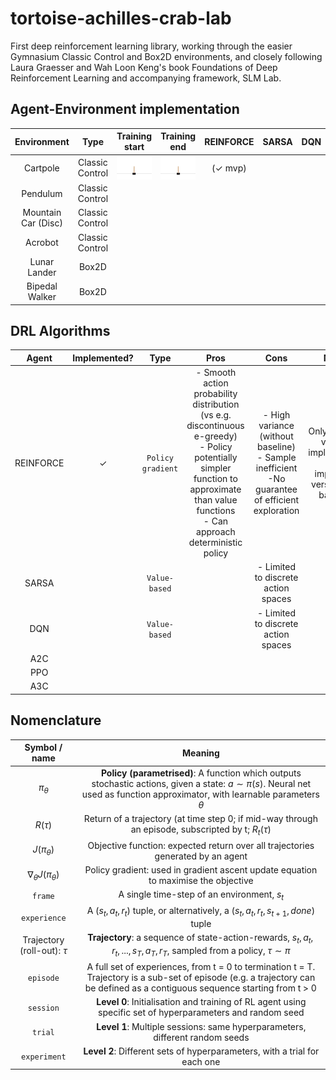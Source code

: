 # tortoise-achilles-crab-lab
First deep reinforcement learning library, working through the easier Gymnasium Classic Control and Box2D environments, and closely following Laura Graesser and Wah Loon Keng's book Foundations of Deep Reinforcement Learning and accompanying framework, SLM Lab. 

## Agent-Environment implementation
| Environment | Type | Training start | Training end | REINFORCE | SARSA | DQN | A2C | PPO | A3C | 
| :---: | :---: | :---: | :---: | :---: | :---: | :---: | :---: | :---: | :---: |
| Cartpole | Classic Control | <img src="./media/cartpole_unsolved.gif" style="float: left; margin-right: 10px;" width="150" /> | <img src="./media/cartpole_solved.gif" style="float: left; margin-right: 10px;" width="150" /> | (✓ mvp) |  |  |  |  |
| Pendulum | Classic Control |  |  |  |  |  |  |  |
| Mountain Car (Disc) | Classic Control |  |  |  |  |  |  |  |
| Acrobot | Classic Control |  |  |  |  |  |  |  |
| Lunar Lander | Box2D |  |  |  |  |  |  |  |
| Bipedal Walker | Box2D |  |  |  |  |  |  |  |

## DRL Algorithms
| Agent | Implemented? | Type | Pros | Cons | Notes |
| :---: | :---: | :---: | :---: | :---: | :---: |
| REINFORCE | ✓ | `Policy gradient` | - Smooth action probability distribution (vs e.g. discontinuous e-greedy) <br> - Policy potentially simpler function to approximate than value functions <br> - Can approach deterministic policy | - High variance (without baseline) <br> - Sample inefficient <br>  -No guarantee of efficient exploration | Only simplest version implemented: next implement version with baseline  |
| SARSA |  | `Value-based` |  | - Limited to discrete action spaces |  |
| DQN |  | `Value-based` |  | - Limited to discrete action spaces |  |
| A2C |  |  |  |  |  |
| PPO |  |  |  |  |  |
| A3C |  |  |  |  |  |

## Nomenclature
| Symbol / name | Meaning |
| :---: | :---: |
| $\pi_{\theta}$ | **Policy (parametrised)**: A function which outputs stochastic actions, given a state: $a \sim \pi(s)$. Neural net used as function approximator, with learnable parameters $\theta$ |
| $R(\tau)$ | Return of a trajectory (at time step 0; if mid-way through an episode, subscripted by t; $R_t(\tau)$ |
| $J(\pi_{\theta})$ | Objective function: expected return over all trajectories generated by an agent |
| $\nabla_{\theta}J(\pi_{\theta})$ | Policy gradient: used in gradient ascent update equation to maximise the objective |
| `frame` | A single time-step of an environment, $s_t$ |
| `experience` | A $(s_t, a_t, r_t)$ tuple, or alternatively, a $(s_t, a_t, r_t, s_{t+1}, done)$ tuple |
| Trajectory (roll-out): $\tau$ | **Trajectory**: a sequence of state-action-rewards, $s_t, a_t, r_t, ..., s_T, a_T, r_T$, sampled from a policy, $\tau \sim \pi$ |
| `episode` | A full set of experiences, from t = 0 to termination t = T. Trajectory is a sub-set of episode (e.g. a trajectory can be defined as a contiguous sequence starting from t > 0 |
| `session` | **Level 0**: Initialisation and training of RL agent using specific set of hyperparameters and random seed |
| `trial` | **Level 1**: Multiple sessions: same hyperparameters, different random seeds |
| `experiment` | **Level 2**: Different sets of hyperparameters, with a trial for each one |
